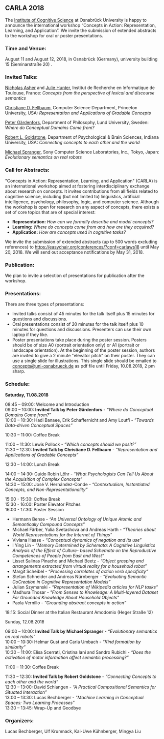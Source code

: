 ## CARLA 2018

The [Institute of Cognitive Science](https://cogsci.uni-osnabrueck.de/) at Osnabrück University is happy to announce the international workshop 
“Concepts in Action: Representation, Learning, and Application”. We invite the submission of extended abstracts to the workshop for oral or poster
presentations.

### Time and Venue:

August 11 and August 12, 2018, in Osnabrück (Germany), university building 15 (Seminarstraße 20) .

### Invited Talks:

[Nicholas Asher](https://www.irit.fr/~Nicholas.Asher/) and [Julie Hunter](http://www.juliejhunter.com/), Institut de Recherche en Informatique de
Toulouse, France: _Concepts from the perspective of lexical and discourse semantics_

[Christiane D. Fellbaum](https://www.cs.princeton.edu/~fellbaum/), Computer Science Department, Princeton University, USA: _Representation and
Applications of Gradable Concepts_

[Peter Gärdenfors](http://www.fil.lu.se/en/person/PeterGardenfors), Department of Philosophy, Lund University, Sweden: _Where do Conceptual Domains
Come from?_

[Robert L. Goldstone](http://psych.indiana.edu/faculty/rgoldsto.php), Department of Psychological & Brain Sciences, Indiana University, USA: 
_Connecting concepts to each other and the world_

[Michael Spranger](https://sites.google.com/view/michaelspranger/), Sony Computer Science Laboratories, Inc., Tokyo, Japan: _Evolutionary semantics on
real robots_

### Call for Abstracts:

"Concepts in Action: Representation, Learning, and Application" (CARLA) is an international workshop aimed at fostering interdisciplinary exchange about
research on concepts. It invites contributions from all fields related to cognitive science, including (but not limited to) linguistics, artificial 
intelligence, psychology, philosophy, logic, and computer science. Although the workshop is open for research on any aspect of concepts, there exists a 
set of core topics that are of special interest:
- **Representation:** _How can we formally describe and model concepts?_
- **Learning:** _Where do concepts come from and how are they acquired?_
- **Application:** _How are concepts used in cognitive tasks?_

We invite the submission of extended abstracts (up to 500 words excluding references) to https://easychair.org/conferences/?conf=carlaws18 until May 20,
2018. We will send out acceptance notifications by May 31, 2018.

### Publication:

We plan to invite a selection of presentations for publication after the workshop.

### Presentations:

There are three types of presentations:
- Invited talks consist of 45 minutes for the talk itself plus 15 minutes for questions and discussions.
- Oral presentations consist of 20 minutes for the talk itself plus 10 minutes for questions and discussions. Presenters can use their own laptop if 
they like.
- Poster presentations take place during the poster session. Posters should be of size A0 (portrait orientation only) or A1 (portrait or landscape
orientation). At the beginning of the poster session, authors are invited to give a 2 minute "elevator pitch" on their poster. They can use a single
slide for illustrations. This single slide should be emailed to concepts@uni-osnabrueck.de as pdf file until Friday, 10.08.2018, 2 pm sharp.

### Schedule:

**Saturday, 11.08.2018**

08:45 – 09:00: Welcome and Introduction  
09:00 – 10:00: **Invited Talk by Peter Gärdenfors** - _“Where do Conceptual Domains Come from?”_  
10:00 – 10:30: Hadi Banaee, Erik Schaffernicht and Amy Loutfi - _“Towards Data-driven Conceptual Spaces”_    

10:30 – 11:00: Coffee Break

11:00 – 11:30:  Lewis Pollock - _“Which concepts should we posit?”_  
11:30 – 12:30: **Invited Talk by Christiane D. Fellbaum** - _“Representation and Applications of Gradable Concepts”_  

12:30 – 14:00: Lunch Break

14:00 – 14:30: Guido Robin Löhr - _“What Psychologists Can Tell Us About the Acquisition of Complex Concepts”_  
14:30 – 15:00: José V. Hernández-Conde - _“Contextualism, Instantiated Concepts, and Non-Representationality”_  

15:00 - 15:30: Coffee Break  
15:30 - 16:00: Poster Elevator Pitches  
16:00 - 17:30: Poster Session  
- Hermann Bense - _“An Universal Ontology of Unique Atomic and Semantically Compound Concepts”_
- Michael Färber, Yulia Svetashova and Andreas Harth - _“Theories about World Representations for the Internet of Things”_
- Viviana Haase - _“Conceptual dynamics of negation and its use”_
- I Ying Lin - _“Memory Determined by Schemata: A Cognitive Linguistics Analysis of the Effect of Culture- based Schemata on the Reproductive Competences 
of People from East and West”_
- Lisset Salinas Pinacho and Michael Beetz - _“Object grasping and arrangements extracted from virtual reality for a household robot”_
- Margit Scheibel - _“Processing correlates of action verb specificity”_
- Stefan Schneider and Andreas Nürnberger - _“Evaluating Semantic CoCreation in Cognitive Representation Models”_
- Julian Szymanski - _“Representation of Wikipedia articles for NLP tasks”_
- Madhura Thosar - _"From Senses to Knowledge: A Multi-layered Dataset For Grounded Knowledge About Household Objects"_
- Paola Vernillo - _“Grounding abstract concepts in action”_

18:15: Social Dinner at the Italian Restaurant Amodomio (Heger Straße 12)

Sunday, 12.08.2018

09:00 – 10:00: **Invited Talk by Michael Spranger** - _“Evolutionary semantics on real robots”_  
10:00 – 10:30: Helmar Gust and Carla Umbach - _“Kind formation by similarity”_  
10:30 – 11:00: Elisa Scerrati, Cristina Iani and Sandro Rubichi - _“Does the activation of motor information affect semantic processing?”_  

11:00 – 11:30: Coffee Break

11:30 – 12:30: **Invited Talk by Robert Goldstone** - _“Connecting Concepts to each other and the world”_  
12:30 – 13:00: David Schlangen - _“A Practical Compositional Semantics for Situated Interaction”_  
13:00 – 13:30: Lucas Bechberger - _"Machine Learning in Conceptual Spaces: Two Learning Processes"_  
13:30 – 13:45: Wrap-Up and Goodbye  

### Organizers:

Lucas Bechberger, Ulf Krumnack, Kai-Uwe Kühnberger, Mingya Liu
